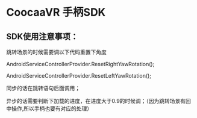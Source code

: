 # CoocaaVR 手柄SDK

## SDK使用注意事项：

跳转场景的时候需要调以下代码重置下角度

AndroidServiceControllerProvider.ResetRightYawRotation();

AndroidServiceControllerProvider.ResetLeftYawRotation();

同步的话在跳转语句后面调用；

异步的话需要判断下加载的进度，在进度大于0.9的时候调；（因为跳转场景有回中操作,所以手柄也要有对应的处理）
